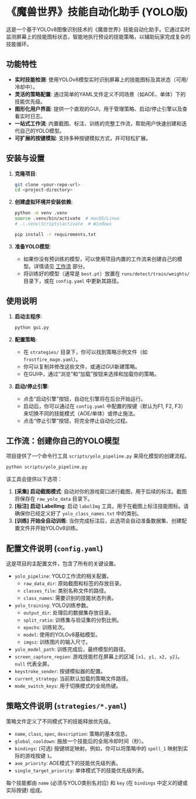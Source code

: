 # 《魔兽世界》技能自动化助手 (YOLO版)

这是一个基于YOLOv8图像识别技术的《魔兽世界》技能自动化助手。它通过实时监测屏幕上的技能图标状态，智能地执行预设的技能策略，以辅助玩家完成复杂的技能循环。

## 功能特性

- **实时技能检测**: 使用YOLOv8模型实时识别屏幕上的技能图标及其状态（可用/冷却中）。
- **灵活的策略配置**: 通过简单的YAML文件定义不同场景（如AOE、单体）下的技能优先级。
- **图形化用户界面**: 提供一个直观的GUI，用于管理策略、启动/停止引擎以及查看实时日志。
- **一站式工作流**: 内置截图、标注、训练的完整工作流，帮助用户快速创建和迭代自己的YOLO模型。
- **可扩展的按键模拟**: 支持多种按键模拟方式，并可轻松扩展。

## 安装与设置

1.  **克隆项目**:

    ```bash
    git clone <your-repo-url>
    cd <project-directory>
    ```

2.  **创建虚拟环境并安装依赖**:

    ```bash
    python -m venv .venv
    source .venv/bin/activate  # macOS/Linux
    # .\.venv\Scripts\activate  # Windows

    pip install -r requirements.txt
    ```

3.  **准备YOLO模型**:

    - 如果你没有预训练的模型，可以使用项目内置的工作流来创建自己的模型。详情请见 [工作流](#工作流) 部分。
    - 将训练好的模型（通常是 `best.pt`）放置在 `runs/detect/train/weights/` 目录下，或在 `config.yaml` 中更新其路径。

## 使用说明

1.  **启动主程序**:

    ```bash
    python gui.py
    ```

2.  **配置策略**:

    - 在 `strategies/` 目录下，你可以找到策略示例文件（如 `frostfire_mage.yaml`）。
    - 你可以复制并修改这些文件，或通过GUI新建策略。
    - 在GUI中，通过“浏览”和“加载”按钮来选择和加载你的策略。

3.  **启动/停止引擎**:

    - 点击“启动引擎”按钮，自动化引擎将在后台开始运行。
    - 启动后，你可以通过在 `config.yaml` 中配置的按键（默认为F1, F2, F3）来切换不同的技能模式（AOE/单体）或停止施法。
    - 点击“停止引擎”按钮，将完全停止自动化过程。

## 工作流：创建你自己的YOLO模型

项目提供了一个命令行工具 `scripts/yolo_pipeline.py` 来简化模型的创建流程。

```bash
python scripts/yolo_pipeline.py
```

该工具会提供以下选项：

1.  **[采集] 启动截图模式**: 自动对你的游戏窗口进行截图，用于后续的标注。截图将保存在 `raw_yolo_data` 目录下。
2.  **[标注] 启动 LabelImg**: 启动 `labelImg` 工具，用于在截图上标注技能图标。请确保你已经定义好了 `yolo_class_names.txt` 中的类别。
3.  **[训练] 开始全自动训练**: 当你完成标注后，此选项会自动准备数据集、创建配置文件并开始YOLOv8训练。

## 配置文件说明 (`config.yaml`)

这是项目的主配置文件，包含了所有的关键设置。

- `yolo_pipeline`: YOLO工作流的相关配置。
  - `raw_data_dir`: 原始截图和标签的存放目录。
  - `classes_file`: 类别名称文件的路径。
  - `class_names`: 需要识别的技能状态列表。
- `yolo_training`: YOLO训练参数。
  - `output_dir`: 处理后的数据集存放目录。
  - `split_ratio`: 训练集与验证集的分割比例。
  - `epochs`: 训练轮次。
  - `model`: 使用的YOLOv8基础模型。
  - `imgsz`: 训练图片的输入尺寸。
- `yolo_model_path`: 训练完成后，最终模型的路径。
- `screen_capture_region`: 游戏技能栏在屏幕上的区域 `[x1, y1, x2, y2]`。`null` 代表全屏。
- `keystroke_sender`: 按键模拟器的配置。
- `current_strategy`: 当前默认加载的策略文件路径。
- `mode_switch_keys`: 用于切换模式的全局热键。

## 策略文件说明 (`strategies/*.yaml`)

策略文件定义了不同模式下的技能释放优先级。

- `name`, `class`, `spec`, `description`: 策略的基本信息。
- `global_cooldown`: 施放一个技能后的全局冷却时间（秒）。
- `bindings`: (可选) 按键绑定映射。例如，你可以将策略中的 `spell_1` 映射到实际的游戏按键 `1`。
- `aoe_priority`: AOE模式下的技能优先级列表。
- `single_target_priority`: 单体模式下的技能优先级列表。

每个技能都由 `name` (必须与YOLO类别名对应) 和 `key` (在 `bindings` 中定义的键或实际按键) 组成。
